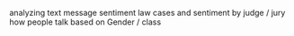 
analyzing text message sentiment
law cases and sentiment by judge / jury
how people talk based on Gender / class 